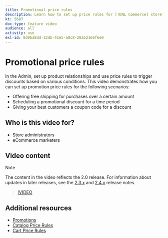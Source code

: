 ```yaml
---
title: Promotional price rules
description: Learn how to set up price rules for [!DNL Commerce] storefront promotions for three common scenarios.
kt: 5607
doc-type: feature video
audience: all
activity: use
exl-id: 8d9ba8dd-32db-41e5-a8c8-28a52166f6e0
---
```

# Promotional price rules

In the Admin, set up product relationships and use price rules to trigger discounts based on various conditions. This video demonstrates how you can set up promotion price rules for the following scenarios:

- Offering free shipping for purchases over a certain amount
- Scheduling a promotional discount for a time period
- Giving your best customers a coupon code for a discount

## Who is this video for?

- Store administrators
- eCommerce marketers

## Video content

>[!NOTE]
>
>The content in the video reflects the 2.0 release. For information about updates in later releases, see the [2.3.x](https://devdocs.magento.com/guides/v2.3/release-notes/bk-release-notes.html) and [2.4.x](https://devdocs.magento.com/guides/v2.4/release-notes/bk-release-notes.html) release notes.

>[!VIDEO](https://video.tv.adobe.com/v/35773?quality=12&learn=on)

## Additional resources

- [Promotions](https://docs.magento.com/user-guide/marketing/promotions.html)
- [Catalog Price Rules](https://docs.magento.com/user-guide/marketing/price-rules-catalog.html)
- [Cart Price Rules](https://docs.magento.com/user-guide/marketing/price-rules-cart.html)
